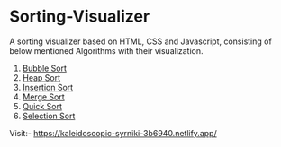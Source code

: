 # Sorting-Visualizer

A sorting visualizer based on HTML, CSS and Javascript, consisting of below mentioned Algorithms with their visualization.
<br/>
1. <a href="https://www.geeksforgeeks.org/bubble-sort/"> Bubble Sort </a>
2. <a href="https://www.geeksforgeeks.org/heap-sort/"> Heap Sort </a>
3. <a href="https://www.geeksforgeeks.org/insertion-sort/"> Insertion Sort </a>
4. <a href="https://www.geeksforgeeks.org/merge-sort/"> Merge Sort </a>
5. <a href="https://www.geeksforgeeks.org/quick-sort/"> Quick Sort </a>
6. <a href="https://www.geeksforgeeks.org/selection-sort/"> Selection Sort </a>

Visit:- https://kaleidoscopic-syrniki-3b6940.netlify.app/

